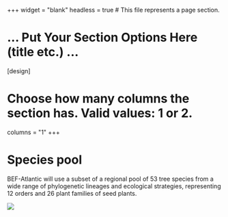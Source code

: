 

+++
widget = "blank"
headless = true  # This file represents a page section.

# ... Put Your Section Options Here (title etc.) ...

[design]
  # Choose how many columns the section has. Valid values: 1 or 2.
  columns = "1"
+++

# Species pool

BEF-Atlantic will use a subset of a regional pool of 53 tree species from a wide range of phylogenetic lineages and ecological strategies, representing 12 orders and 26 plant families of seed plants.

![](/species/species_files/species_families_tree.png)




